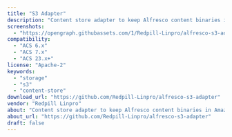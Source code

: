 ```yaml
---
title: "S3 Adapter"
description: "Content store adapter to keep Alfresco content binaries in Amazon S3."
screenshots:
  - "https://opengraph.githubassets.com/1/Redpill-Linpro/alfresco-s3-adapter"
compatibility:
  - "ACS 6.x"
  - "ACS 7.x"
  - "ACS 23.x+"
license: "Apache-2"
keywords:
  - "storage"
  - "s3"
  - "content-store"
download_url: "https://github.com/Redpill-Linpro/alfresco-s3-adapter"
vendor: "Redpill Linpro"
about: "Content store adapter to keep Alfresco content binaries in Amazon S3."
about_url: "https://github.com/Redpill-Linpro/alfresco-s3-adapter"
draft: false
---
```

